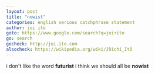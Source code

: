 ```yaml
---
layout: post
title: "nowist"
categories: english serious catchphrase statement
author: joi ito
goto: https://www.google.com/search?q=joi+ito
go: search
gocheck: http://joi.ito.com
alsocheck: https://wikipedia.org/wiki/Jōichi_Itō
---
```

i don't like the word **futurist** i think we should all be **nowist**
